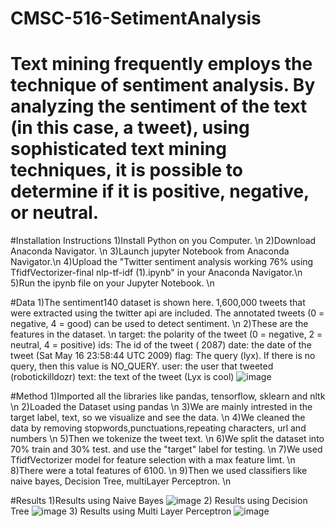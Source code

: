 # CMSC-516-SetimentAnalysis

# Text mining frequently employs the technique of sentiment analysis. By analyzing the sentiment of the text (in this case, a tweet), using sophisticated text mining techniques, it is possible to determine if it is positive, negative, or neutral.

#Installation Instructions
 1)Install Python on you Computer. \n
 2)Download Anaconda Navigator. \n
 3)Launch jupyter Notebook from Anaconda Navigator.\n
 4)Upload the "Twitter sentiment analysis working 76% using TfidfVectorizer-final nlp-tf-idf (1).ipynb" in your Anaconda Navigator.\n
 5)Run the ipynb file on your Jupyter Notebook. \n
 
#Data
1)The sentiment140 dataset is shown here. 1,600,000 tweets that were extracted using the twitter api are included. The annotated tweets (0 = negative, 4 = good) can be used to detect sentiment. \n
2)These are the features in the dataset. \n
  target: the polarity of the tweet (0 = negative, 2 = neutral, 4 = positive)
  ids: The id of the tweet ( 2087)
  date: the date of the tweet (Sat May 16 23:58:44 UTC 2009)
  flag: The query (lyx). If there is no query, then this value is NO_QUERY.
  user: the user that tweeted (robotickilldozr)
  text: the text of the tweet (Lyx is cool)
  ![image](https://user-images.githubusercontent.com/46966138/196498725-8ded1e3c-42cb-40c5-9d07-e74de1b4ce19.png)


 
#Method
1)Imported all the libraries like pandas, tensorflow, sklearn and nltk \n
2)Loaded the Dataset using pandas \n
3)We are mainly intrested in the target label, text, so we visualize and see the data. \n
4)We cleaned the data by removing stopwords,punctuations,repeating characters, url and numbers \n
5)Then we tokenize the tweet text. \n
6)We split the dataset into 70% train and 30% test. and use the "target" label for testing. \n
7)We used TfidfVectorizer model for feature selection with a max feature limt. \n
8)There were a total features of 6100. \n
9)Then we used classifiers like naive bayes, Decision Tree, multiLayer Perceptron. \n

#Results
1)Results using Naive Bayes
 ![image](https://user-images.githubusercontent.com/46966138/196499082-f354d6ea-fbe7-4170-9d96-feb095796fbd.png)
2) Results using Decision Tree
 ![image](https://user-images.githubusercontent.com/46966138/196499770-2ee88b64-75da-46e6-9fc9-73fba454a95b.png)
3) Results using Multi Layer Perceptron
  ![image](https://user-images.githubusercontent.com/46966138/196499888-fc3f8adb-2543-4017-9bb3-3d55ce234ac8.png)


 
